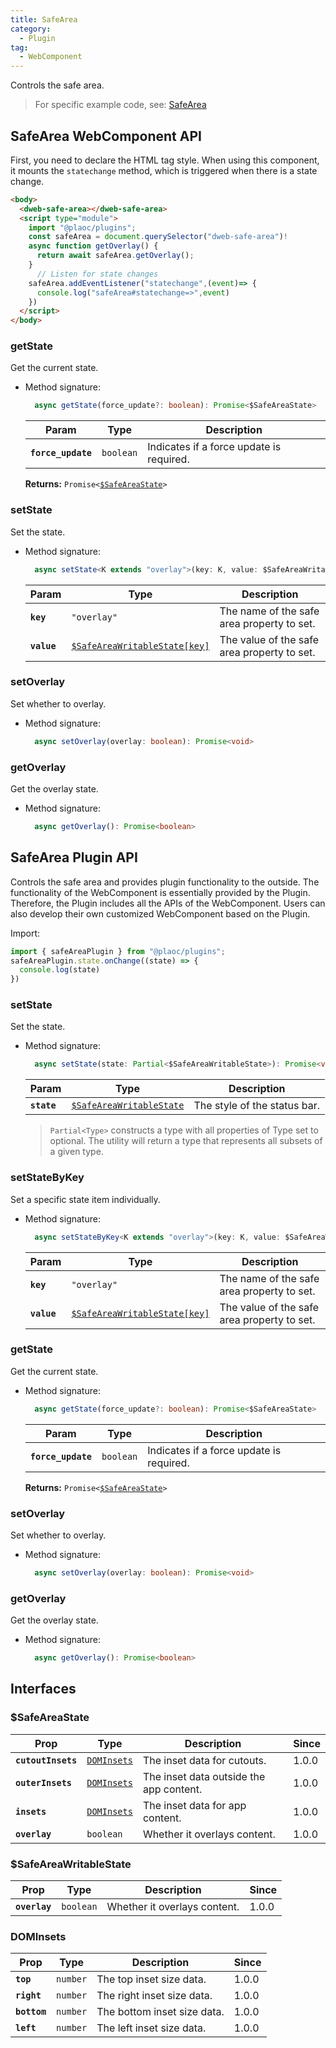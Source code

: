```yaml
---
title: SafeArea
category:
  - Plugin
tag:
  - WebComponent
---
```


Controls the safe area.

> For specific example code, see: [SafeArea](https://github.com/BioforestChain/dweb_browser/blob/main/plaoc/demo/src/pages/SafeArea.vue)

## SafeArea WebComponent API

First, you need to declare the HTML tag style. When using this component, it mounts the `statechange` method, which is triggered when there is a state change.

```html
<body>
  <dweb-safe-area></dweb-safe-area>
  <script type="module">
    import "@plaoc/plugins";
    const safeArea = document.querySelector("dweb-safe-area")!
    async function getOverlay() {
      return await safeArea.getOverlay();
    }
      // Listen for state changes
    safeArea.addEventListener("statechange",(event)=> {
      console.log("safeArea#statechange=>",event)
    })
  </script>
</body>
```

### getState

Get the current state.

- Method signature:

  ```ts
    async getState(force_update?: boolean): Promise<$SafeAreaState>
  ```

  | Param              | Type                 | Description                              |
  | ------------------ | -------------------- | ---------------------------------------- |
  | **`force_update`** | <code>boolean</code> | Indicates if a force update is required. |

  **Returns:** <code>Promise&lt;<a href="#safeareastate">$SafeAreaState</a>&gt;</code>

### setState

Set the state.

- Method signature:

  ```ts
    async setState<K extends "overlay">(key: K, value: $SafeAreaWritableState[K]): Promise<void>
  ```

  | Param       | Type                                                                          | Description                                 |
  | ----------- | ----------------------------------------------------------------------------- | ------------------------------------------- |
  | **`key`**   | <code>"overlay"</code>                                                        | The name of the safe area property to set.  |
  | **`value`** | <code><a href="#safeareawritablestate">$SafeAreaWritableState[key]</a></code> | The value of the safe area property to set. |

### setOverlay

Set whether to overlay.

- Method signature:

  ```ts
    async setOverlay(overlay: boolean): Promise<void>
  ```

### getOverlay

Get the overlay state.

- Method signature:

  ```ts
    async getOverlay(): Promise<boolean>
  ```

## SafeArea Plugin API

Controls the safe area and provides plugin functionality to the outside. The functionality of the WebComponent is essentially provided by the Plugin. Therefore, the Plugin includes all the APIs of the WebComponent. Users can also develop their own customized WebComponent based on the Plugin.

Import:

```ts
import { safeAreaPlugin } from "@plaoc/plugins";
safeAreaPlugin.state.onChange((state) => {
  console.log(state)
})
```

### setState

Set the state.

- Method signature:

  ```ts
    async setState(state: Partial<$SafeAreaWritableState>): Promise<void>
  ```

  | Param       | Type                                                                     | Description                  |
  | ----------- | ------------------------------------------------------------------------ | ---------------------------- |
  | **`state`** | <code><a href="#safeareawritablestate">$SafeAreaWritableState</a></code> | The style of the status bar. |

  > `Partial<Type>` constructs a type with all properties of Type set to optional. The utility will return a type that represents all subsets of a given type.

### setStateByKey

Set a specific state item individually.

- Method signature:

  ```ts
    async setStateByKey<K extends "overlay">(key: K, value: $SafeAreaWritableState[K]): Promise<void>
  ```

  | Param       | Type                                                                          | Description                                 |
  | ----------- | ----------------------------------------------------------------------------- | ------------------------------------------- |
  | **`key`**   | <code>"overlay"</code>                                                        | The name of the safe area property to set.  |
  | **`value`** | <code><a href="#safeareawritablestate">$SafeAreaWritableState[key]</a></code> | The value of the safe area property to set. |

### getState

Get the current state.

- Method signature:

  ```ts
    async getState(force_update?: boolean): Promise<$SafeAreaState>
  ```

  | Param              | Type                 | Description                              |
  | ------------------ | -------------------- | ---------------------------------------- |
  | **`force_update`** | <code>boolean</code> | Indicates if a force update is required. |

  **Returns:** <code>Promise&lt;<a href="#safeareastate">$SafeAreaState</a>&gt;</code>

### setOverlay

Set whether to overlay.

- Method signature:

  ```ts
    async setOverlay(overlay: boolean): Promise<void>
  ```

### getOverlay

Get the overlay state.

- Method signature:

  ```ts
    async getOverlay(): Promise<boolean>
  ```

## Interfaces

### $SafeAreaState

| Prop               | Type                                            | Description                             | Since |
| ------------------ | ----------------------------------------------- | --------------------------------------- | ----- |
| **`cutoutInsets`** | <code><a href="#dominsets">DOMInsets</a></code> | The inset data for cutouts.             | 1.0.0 |
| **`outerInsets`**  | <code><a href="#dominsets">DOMInsets</a></code> | The inset data outside the app content. | 1.0.0 |
| **`insets`**       | <code><a href="#dominsets">DOMInsets</a></code> | The inset data for app content.         | 1.0.0 |
| **`overlay`**      | <code>boolean</code>                            | Whether it overlays content.            | 1.0.0 |

### $SafeAreaWritableState

| Prop          | Type                 | Description                  | Since |
| ------------- | -------------------- | ---------------------------- | ----- |
| **`overlay`** | <code>boolean</code> | Whether it overlays content. | 1.0.0 |

### DOMInsets

| Prop         | Type                | Description                 | Since |
| ------------ | ------------------- | --------------------------- | ----- |
| **`top`**    | <code>number</code> | The top inset size data.    | 1.0.0 |
| **`right`**  | <code>number</code> | The right inset size data.  | 1.0.0 |
| **`bottom`** | <code>number</code> | The bottom inset size data. | 1.0.0 |
| **`left`**   | <code>number</code> | The left inset size data.   | 1.0.0 |
